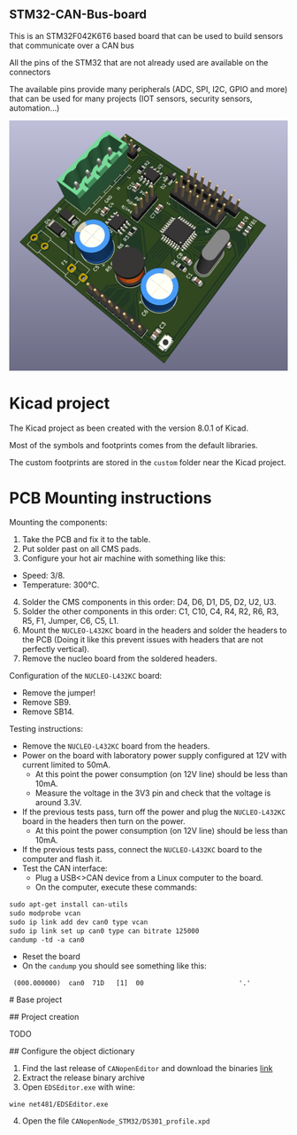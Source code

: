 STM32-CAN-Bus-board
-------------------

This is an STM32F042K6T6 based board that can be used to build sensors that communicate over a CAN bus

All the pins of the STM32 that are not already used are available on the connectors

The available pins provide many peripherals (ADC, SPI, I2C, GPIO and more) that can be used for many projects (IOT sensors, security sensors, automation...)

![3D PCB](docs/images/pcb_3d.png)

# Kicad project

The Kicad project as been created with the version 8.0.1 of Kicad.

Most of the symbols and footprints comes from the default libraries.

The custom footprints are stored in the `custom` folder near the Kicad project.

# PCB Mounting instructions

Mounting the components:
1. Take the PCB and fix it to the table.
2. Put solder past on all CMS pads.
3. Configure your hot air machine with something like this:
- Speed: 3/8.
- Temperature: 300°C.
4. Solder the CMS components in this order: D4, D6, D1, D5, D2, U2, U3.
5. Solder the other components in this order: C1, C10, C4, R4, R2, R6, R3, R5, F1, Jumper, C6, C5, L1.
6. Mount the `NUCLEO-L432KC` board in the headers and solder the headers to the PCB (Doing it like this prevent issues with headers that are not perfectly vertical).
7. Remove the nucleo board from the soldered headers.

Configuration of the `NUCLEO-L432KC` board:
- Remove the jumper!
- Remove SB9.
- Remove SB14.

Testing instructions:
- Remove the `NUCLEO-L432KC` board from the headers.
- Power on the board with laboratory power supply configured at 12V with current limited to 50mA.
  - At this point the power consumption (on 12V line) should be less than 10mA.
  - Measure the voltage in the 3V3 pin and check that the voltage is around 3.3V.
- If the previous tests pass, turn off the power and plug the `NUCLEO-L432KC` board in the headers then turn on the power.
  - At this point the power consumption (on 12V line) should be less than 10mA.
- If the previous tests pass, connect the `NUCLEO-L432KC` board to the computer and flash it.
- Test the CAN interface:
  - Plug a USB<>CAN device from a Linux computer to the board.
  - On the computer, execute these commands:
```
sudo apt-get install can-utils
sudo modprobe vcan
sudo ip link add dev can0 type vcan
sudo ip link set up can0 type can bitrate 125000
candump -td -a can0
```
  - Reset the board
  - On the `candump` you should see something like this:
```
 (000.000000)  can0  71D   [1]  00                        '.'
```

# Base project

## Project creation

TODO

## Configure the object dictionary

1. Find the last release of `CANopenEditor` and download the binaries [link](https://github.com/CANopenNode/CANopenEditor/releases)
2. Extract the release binary archive
3. Open `EDSEditor.exe` with wine:
```
wine net481/EDSEditor.exe
```
4. Open the file `CANopenNode_STM32/DS301_profile.xpd`
